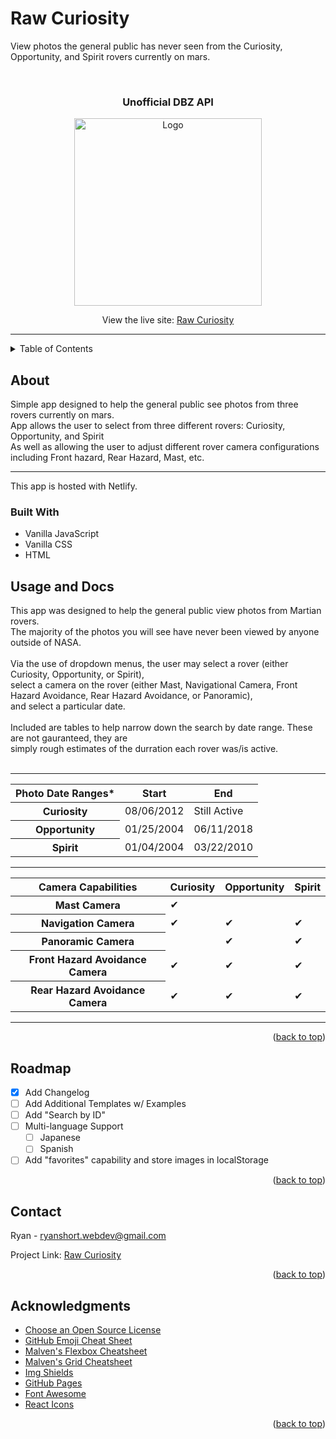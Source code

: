 # Raw Curiosity
View photos the general public has never seen from the Curiosity, Opportunity, and Spirit rovers currently on mars.

<div id="top"></div>

<!-- PROJECT LOGO -->

<br />

<h3 align="center">Unofficial DBZ API</h3>

<div align="center">
    <img src="https://github.com/RyanShort13110/raw_curiosity/blob/main/raw-curiosity-ani.gif" alt="Logo" width="300">
    </a>
</div>

<div>
    <p align="center">View the live site: <a href="https://rawcuriosity.netlify.app/">Raw Curiosity</a></p>
</div>

---

<!-- TABLE OF CONTENTS -->
<details>
  <summary>Table of Contents</summary>
  <ol>
    <li>
      <a href="#about-the-project">About The Project</a>
      <ul>
        <li><a href="#built-with">Built With</a></li>
      </ul>
    </li>
    <li>
      <a href="#getting-started">Getting Started</a>
    </li>
    <li><a href="#usage">Usage</a></li>
    <li><a href="#roadmap">Roadmap</a></li>
    <li><a href="#contact">Contact</a></li>
    <li><a href="#acknowledgments">Acknowledgments</a></li>
  </ol>
</details>



<!-- ABOUT THE PROJECT -->
## About

Simple app designed to help the general public see photos from three rovers currently on mars.<br>
App allows the user to select from three different rovers: Curiosity, Opportunity, and Spirit<br>
As well as allowing the user to adjust different rover camera configurations including Front hazard, Rear Hazard, Mast, etc. 

---
This app is hosted with Netlify.

### Built With


* Vanilla JavaScript
* Vanilla CSS
* HTML



<!-- USAGE EXAMPLES -->
## Usage and Docs

This app was designed to help the general public view photos from Martian rovers.<br>
The majority of the photos you will see have never been viewed by anyone outside of NASA.<br>
<br>
Via the use of dropdown menus, the user may select a rover (either Curiosity, Opportunity, or Spirit),<br>
select a camera on the rover (either Mast, Navigational Camera, Front Hazard Avoidance, Rear Hazard Avoidance, or Panoramic),<br>
and select a particular date.<br>
<br>
Included are tables to help narrow down the search by date range. These are not gauranteed, they are<br>
simply rough estimates of the durration each rover was/is active.<br>
<br>

---
<table>
  <thead>
    <th>Photo Date Ranges*</th>
    <th>Start</th>
    <th>End</th>
  </thead>
  <tr>
    <th>Curiosity</th>
    <td>08/06/2012</td>
    <td>Still Active</td>
  </tr>
  <tr>
    <th>Opportunity</th>
    <td>01/25/2004</td>
    <td>06/11/2018</td>
  </tr>
  <tr>
    <th>Spirit</th>
    <td>01/04/2004</td>
    <td>03/22/2010</td>
  </tr>
</table>
          
---

<table>
  <thead>
    <th>Camera Capabilities</th>
    <th>Curiosity</th>
    <th>Opportunity</th>
    <th>Spirit</th>
  </thead>
  <tr>
    <th>Mast Camera</th>
    <td>✔</td>
    <td></td>
    <td></td>
  </tr>
  <tr>
    <th>Navigation Camera</th>
    <td>✔</td>
    <td>✔</td>
    <td>✔</td>
  </tr>
  <tr>
    <th>Panoramic Camera</th>
    <td></td>
    <td>✔</td>
    <td>✔</td>
  </tr>
  <tr>
    <th>Front Hazard Avoidance Camera</th>
    <td>✔</td>
    <td>✔</td>
    <td>✔</td>
  </tr>
  <tr>
    <th>Rear Hazard Avoidance Camera</th>
    <td>✔</td>
    <td>✔</td>
    <td>✔</td>
  </tr>
</table>

---

<p align="right">(<a href="#top">back to top</a>)</p>



<!-- ROADMAP -->
## Roadmap

- [x] Add Changelog
- [ ] Add Additional Templates w/ Examples
- [ ] Add "Search by ID"
- [ ] Multi-language Support
    - [ ] Japanese
    - [ ] Spanish
- [ ] Add "favorites" capability and store images in localStorage

<p align="right">(<a href="#top">back to top</a>)</p>



<!-- CONTACT -->
## Contact

Ryan - ryanshort.webdev@gmail.com

Project Link: [Raw Curiosity](https://rawcuriosity.netlify.app/)

<p align="right">(<a href="#top">back to top</a>)</p>



<!-- ACKNOWLEDGMENTS -->
## Acknowledgments

* [Choose an Open Source License](https://choosealicense.com)
* [GitHub Emoji Cheat Sheet](https://www.webpagefx.com/tools/emoji-cheat-sheet)
* [Malven's Flexbox Cheatsheet](https://flexbox.malven.co/)
* [Malven's Grid Cheatsheet](https://grid.malven.co/)
* [Img Shields](https://shields.io)
* [GitHub Pages](https://pages.github.com)
* [Font Awesome](https://fontawesome.com)
* [React Icons](https://react-icons.github.io/react-icons/search)

<p align="right">(<a href="#top">back to top</a>)</p>


<!-- MARKDOWN LINKS & IMAGES -->
<!-- https://www.markdownguide.org/basic-syntax/#reference-style-links -->
[contributors-shield]: https://img.shields.io/github/contributors/othneildrew/Best-README-Template.svg?style=for-the-badge
[contributors-url]: https://github.com/othneildrew/Best-README-Template/graphs/contributors
[forks-shield]: https://img.shields.io/github/forks/othneildrew/Best-README-Template.svg?style=for-the-badge
[forks-url]: https://github.com/othneildrew/Best-README-Template/network/members
[stars-shield]: https://img.shields.io/github/stars/othneildrew/Best-README-Template.svg?style=for-the-badge
[stars-url]: https://github.com/othneildrew/Best-README-Template/stargazers
[issues-shield]: https://img.shields.io/github/issues/othneildrew/Best-README-Template.svg?style=for-the-badge
[issues-url]: https://github.com/othneildrew/Best-README-Template/issues
[license-shield]: https://img.shields.io/github/license/othneildrew/Best-README-Template.svg?style=for-the-badge
[license-url]: https://github.com/othneildrew/Best-README-Template/blob/master/LICENSE.txt
[linkedin-shield]: https://img.shields.io/badge/-LinkedIn-black.svg?style=for-the-badge&logo=linkedin&colorB=555
[linkedin-url]: https://linkedin.com/in/othneildrew
[product-screenshot]: images/screenshot.png

